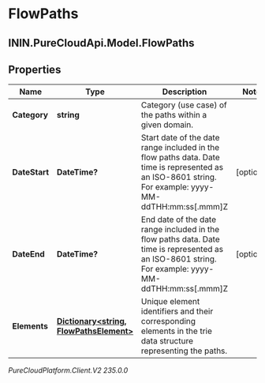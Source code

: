 # FlowPaths

## ININ.PureCloudApi.Model.FlowPaths

## Properties

|Name | Type | Description | Notes|
|------------ | ------------- | ------------- | -------------|
| **Category** | **string** | Category (use case) of the paths within a given domain. | |
| **DateStart** | **DateTime?** | Start date of the date range included in the flow paths data. Date time is represented as an ISO-8601 string. For example: yyyy-MM-ddTHH:mm:ss[.mmm]Z | [optional] |
| **DateEnd** | **DateTime?** | End date of the date range included in the flow paths data. Date time is represented as an ISO-8601 string. For example: yyyy-MM-ddTHH:mm:ss[.mmm]Z | [optional] |
| **Elements** | [**Dictionary&lt;string, FlowPathsElement&gt;**](FlowPathsElement) | Unique element identifiers and their corresponding elements in the trie data structure representing the paths. | |



_PureCloudPlatform.Client.V2 235.0.0_
